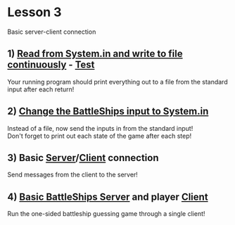 # Lesson 3

Basic server-client connection

## 1) [Read from System.in and write to file continuously](./ContinuousFileWrite.java) - [Test](../../../test/java/lesson03/ContinuousFileWrite.java)

Your running program should print everything out to a file from the standard input after each return!

## 2) [Change the BattleShips input to System.in](./BattleShipsFromStdIn.java)

Instead of a file, now send the inputs in from the standard input!\
Don't forget to print out each state of the game after each step!

## 3) Basic [Server](./Server.java)/[Client](./Client.java) connection

Send messages from the client to the server!

## 4) [Basic BattleShips Server](./BasicBattleShipsServer.java) and player [Client](./BasicBattleShipsClient.java)

Run the one-sided battleship guessing game through a single client!
